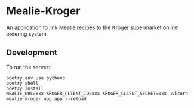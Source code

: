 # Mealie-Kroger
An application to link Mealie recipes to the Kroger supermarket online ordering system

## Development
To run the server:

```
poetry env use python3
poetry shell
poetry install
MEALIE_URL=xxx KROGER_CLIENT_ID=xxx KROGER_CLIENT_SECRET=xxx uvicorn mealie_kroger.app:app --reload
```

